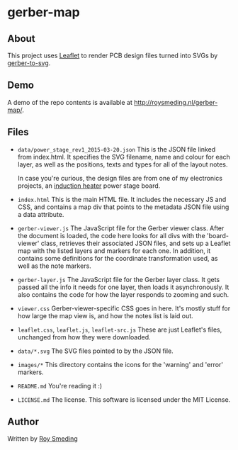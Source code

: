 # gerber-map

## About
This project uses [Leaflet](http://leafletjs.com/) to render PCB design files
turned into SVGs by [gerber-to-svg](https://github.com/mcous/gerber-to-svg).

## Demo
A demo of the repo contents is available at <http://roysmeding.nl/gerber-map/>.

## Files
- `data/power_stage_rev1_2015-03-20.json`
    This is the JSON file linked from index.html. It specifies the SVG filename,
    name and colour for each layer, as well as the positions, texts and types for
    all of the layout notes.

    In case you're curious, the design files are from one of my electronics
    projects, an [induction heater](https://github.com/roysmeding/induction-heater) power stage board.

- `index.html`
    This is the main HTML file. It includes the necessary JS and CSS, and contains
    a map div that points to the metadata JSON file using a data attribute.

- `gerber-viewer.js`
    The JavaScript file for the Gerber viewer class. After the document is loaded,
    the code here looks for all divs with the 'board-viewer' class, retrieves their
    associated JSON files, and sets up a Leaflet map with the listed layers and
    markers for each one. In addition, it contains some definitions for the
    coordinate transformation used, as well as the note markers.

- `gerber-layer.js`
    The JavaScript file for the Gerber layer class. It gets passed all the info it
    needs for one layer, then loads it asynchronously. It also contains the code for
    how the layer responds to zooming and such.

- `viewer.css`
    Gerber-viewer-specific CSS goes in here. It's mostly stuff for how large the
    map view is, and how the notes list is laid out.

- `leaflet.css`, `leaflet.js`, `leaflet-src.js`
    These are just Leaflet's files, unchanged from how they were downloaded.

- `data/*.svg`
    The SVG files pointed to by the JSON file.

- `images/*`
    This directory contains the icons for the 'warning' and 'error' markers.

- `README.md`
    You're reading it :)

- `LICENSE.md`
    The license. This software is licensed under the MIT License.

## Author
Written by [Roy Smeding](http://roysmeding.nl)

